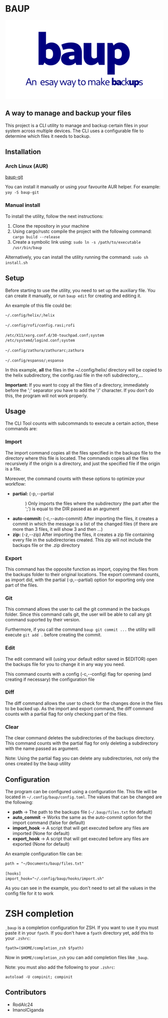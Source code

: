 # BAUP
![logo](baup.png "opt title")

## A way to manage and backup your files

This project is a CLI utility to manage and backup certain files in your system across multiple devices. 
The CLI uses a configurable file to determine which files it needs to backup.

## Installation

### Arch Linux (AUR)

[baup-git](https://aur.archlinux.org/packages/baup-git)

You can install it manually or using your favourite AUR helper. For example:
`yay -S baup-git`

### Manual install

To install the utility, follow the next instructions:

1. Clone the repository in your machine
2. Using cargo/rustc compile the project with the following command: `cargo build --release`
3. Create a symbolic link using: `sudo ln -s /path/to/executable /usr/bin/baup`

Alternatively, you can install the utility running the command: `sudo sh install.sh`

## Setup

Before starting to use the utility, you need to set up the auxiliary file.
You can create it manually, or run `baup edit` for creating and editing it.

An example of this file could be:
```
~/.config/helix/;helix

~/.config/rofi/config.rasi;rofi

/etc/X11/xorg.conf.d/30-touchpad.conf;system
/etc/systemd/logind.conf;system

~/.config/zathura/zathurarc;zathura

~/.config/espanso/;espanso
```
In this example, **all** the files in the ~/.config/helix/ directory will be copied to the helix subdirectory, the config.rasi file in the rofi subdirectory,...

**Important:** If you want to copy all the files of a directory, immediately before the ';' separator you have to add the '/' character. If you don't do this, the program will not work properly.

## Usage

The CLI Tool counts with subcommands to execute a certain action, these commands are:

### Import

The import command copies all the files specified in the backups file to the directory where this file is located.
The commands copies all the files recursively if the origin is a directory, and just the specified file if the origin is a file.

Moreover, the command counts with these options to optimize your workflow:

* **partial:** (-p,--partial <DIR>) Only imports the files where the subdirectory (the part after the ';') is equal to the DIR passed as an argument
* **auto-commit:** (-c,--auto-commit) After importing the files, it creates a commit in which the message is a list of the changed files (if there are more than 3 files, it will show 3 and then ...) 
* **zip:** (-z,--zip) After importing the files, it creates a zip file containing every file in the subdirectories created. This zip will not include the backups file or the .zip directory

### Export

This command has the opposite function as import, copying the files from the backups folder to their original locations.
The export command counts, as import did, with the partial (-p,--partial) option for exporting only one part of the files.

### Git

This command allows the user to call the git command in the backups folder.
Since this command calls git, the user will be able to call any git command suported by their version.

Furthermore, if you call the command `baup git commit ...` the utility will execute `git add .` before creating the commit.

### Edit

The edit command will (using your default editor saved in $EDITOR) open the backups file for you to change it in any way you need.

This command counts with a config (-c,--config) flag for opening (and creating if necessary) the configuration file

### Diff

The diff command allows the user to check for the changes done in the files to be backed up. 
As the import and export command, the diff command counts with a partial flag for only checking part of the files.

### Clear

The clear command deletes the subdirectories of the backups directory.
This command counts with the partial flag for only deleting a subdirectory with the name passed as argument.

Note: Using the partial flag you can delete any subdirectories, not only the ones created by the baup utility

## Configuration

The program can be configured using a configuration file. This file will be located in `~/.config/baup/config.toml`.
The values that can be changed are the following:

* **path** -> The path to the backups file (`~/.baup/files.txt` for default)
* **auto_commit** -> Works the same as the auto-commit option for the import command (false for default)
* **import_hook** -> A script that will get executed before any files are imported (None for default)
* **export_hook** -> A script that will get executed before any files are exported (None for default)

An example configuration file can be:
```
path = "~/Documents/baup/files.txt"

[hooks]
import_hook="~/.config/baup/hooks/import.sh"
```
As you can see in the example, you don't need to set all the values in the config file for it to work

# ZSH completion
`_baup` is a completion configuration for ZSH. If you want to use it you must paste it in your `fpath`. If you don't have a `fpath` directory yet, add this to your `.zshrc`:

```
fpath=($HOME/completion_zsh $fpath)
```

Now in `$HOME/completion_zsh` you can add completion files like `_baup`.

Note: you must also add the following to your `.zshrc`: 
```
autoload -U compinit; compinit
```

## Contributors
 - RodAlc24
 - ImanolCiganda
